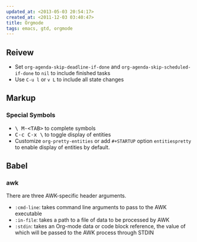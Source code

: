 ```yaml
---
updated_at: <2013-05-03 20:54:17>
created_at: <2011-12-03 03:40:47>
title: Orgmode
tags: emacs, gtd, orgmode
---
```


Reivew
------

- Set `org-agenda-skip-deadline-if-done` and `org-agenda-skip-scheduled-if-done`
  to `nil` to include finished tasks
- Use `C-u l` or `v L` to include all state changes

Markup
------

### Special Symbols

-  <kbd>\\ M-\<TAB\></kbd> to complete symbols
-  <kbd>C-c C-x \\</kbd> to toggle display of entities
-  Customize `org-pretty-entities` or add `#+STARTUP` option `entitiespretty`
   to enable display of entities by default.

Babel
-----

### awk

There are three AWK-specific header arguments.

-   `:cmd-line`: takes command line arguments to pass to the AWK executable 
-   `:in-file`: takes a path to a file of data to be processed by AWK 
-   `:stdin`: takes an Org-mode data or code block reference, the value of
    which will be passed to the AWK process through STDIN

